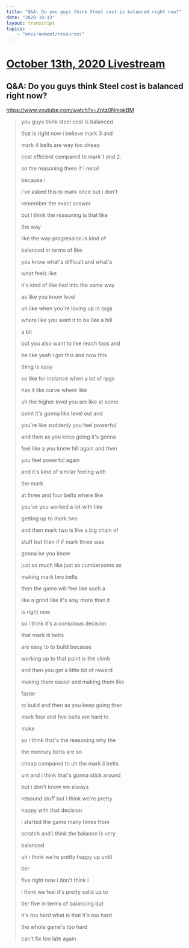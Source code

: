 ```yaml
---
title: "Q&A: Do you guys think Steel cost is balanced right now?"
date: "2020-10-13"
layout: transcript
topics:
    - "environment/resources"
---
```

# [October 13th, 2020 Livestream](../2020-10-13.md)
## Q&A: Do you guys think Steel cost is balanced right now?
https://www.youtube.com/watch?v=Zntz0NmqkBM
> you guys think steel cost is balanced
> 
> that is right now i believe mark 3 and
> 
> mark 4 belts are way too cheap
> 
> cost efficient compared to mark 1 and 2.
> 
> so the reasoning there if i recall
> 
> because i
> 
> i've asked this to mark once but i don't
> 
> remember the exact answer
> 
> but i think the reasoning is that like
> 
> the way
> 
> like the way progression is kind of
> 
> balanced in terms of like
> 
> you know what's difficult and what's
> 
> what feels like
> 
> it's kind of like tied into the same way
> 
> as like you know level
> 
> uh like when you're loving up in rpgs
> 
> where like you want it to be like a hill
> 
> a bit
> 
> but you also want to like reach tops and
> 
> be like yeah i got this and now this
> 
> thing is easy
> 
> so like for instance when a lot of rpgs
> 
> has it like curve where like
> 
> uh the higher level you are like at some
> 
> point it's gonna like level out and
> 
> you're like suddenly you feel powerful
> 
> and then as you keep going it's gonna
> 
> feel like a you know hill again and then
> 
> you feel powerful again
> 
> and it's kind of similar feeling with
> 
> the mark
> 
> at three and four belts where like
> 
> you've you worked a lot with like
> 
> getting up to mark two
> 
> and then mark two is like a big chain of
> 
> stuff but then if if mark three was
> 
> gonna be you know
> 
> just as much like just as cumbersome as
> 
> making mark two belts
> 
> then the game will feel like such a
> 
> like a grind like it's way more than it
> 
> is right now
> 
> so i think it's a conscious decision
> 
> that mark iii belts
> 
> are easy to to build because
> 
> working up to that point is the climb
> 
> and then you get a little bit of reward
> 
> making them easier and making them like
> 
> faster
> 
> to build and then as you keep going then
> 
> mark four and five belts are hard to
> 
> make
> 
> so i think that's the reasoning why the
> 
> the mercury belts are so
> 
> cheap compared to uh the mark ii belts
> 
> um and i think that's gonna stick around
> 
> but i don't know we always
> 
> rebound stuff but i think we're pretty
> 
> happy with that decision
> 
> i started the game many times from
> 
> scratch and i think the balance is very
> 
> balanced
> 
> uh i think we're pretty happy up until
> 
> tier
> 
> five right now i don't think i
> 
> i think we feel it's pretty solid up to
> 
> tier five in terms of balancing but
> 
> it's too hard what is that it's too hard
> 
> the whole game's too hard
> 
> can't fix too late again
> 
